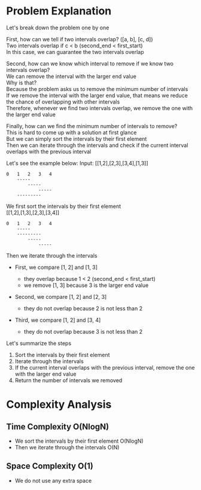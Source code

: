 # Problem Explanation

Let's break down the problem one by one<br>

First, how can we tell if two intervals overlap? ([a, b], [c, d])<br>
Two intervals overlap if c < b (second_end < first_start)<br>
In this case, we can guarantee the two intervals overlap<br>

Second, how can we know which interval to remove if we know two intervals overlap?<br>
We can remove the interval with the larger end value<br>
Why is that?<br>
Because the problem asks us to remove the minimum number of intervals<br>
If we remove the interval with the larger end value, that means we reduce the chance of overlapping with other intervals<br>
Therefore, whenever we find two intervals overlap, we remove the one with the larger end value<br>

Finally, how can we find the minimum number of intervals to remove?<br>
This is hard to come up with a solution at first glance<br>
But we can simply sort the intervals by their first element<br>
Then we can iterate through the intervals and check if the current interval overlaps with the previous interval<br>

Let's see the example below:
Input: [[1,2],[2,3],[3,4],[1,3]]
```
0   1   2   3   4   
    -----
        -----
            -----
    ---------
```

We first sort the intervals by their first element<br>
[[1,2],[1,3],[2,3],[3,4]]<br>
```
0   1   2   3   4   
    -----
    ---------
        -----
            -----
```
Then we iterate through the intervals<br>
- First, we compare [1, 2] and [1, 3]<br>
  - they overlap because 1 < 2 (second_end < first_start)<br>
  - we remove [1, 3] because 3 is the larger end value<br>

- Second, we compare [1, 2] and [2, 3]<br>
  - they do not overlap because 2 is not less than 2<br>

- Third, we compare [1, 2] and [3, 4]<br>
  - they do not overlap because 3 is not less than 2<br>


Let's summarize the steps<br>
1. Sort the intervals by their first element
2. Iterate through the intervals
3. If the current interval overlaps with the previous interval, remove the one with the larger end value
4. Return the number of intervals we removed

# Complexity Analysis
## Time Complexity O(NlogN)
- We sort the intervals by their first element O(NlogN)
- Then we iterate through the intervals O(N)

## Space Complexity O(1)
- We do not use any extra space
